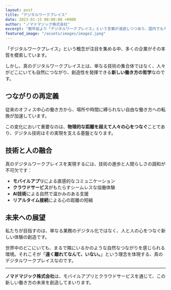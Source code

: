 ```yaml
---
layout: post
title: "デジタルワークプレイス"
date: 2023-01-15 00:00:00 +0900
author: "ノマドマジック株式会社"
excerpt: "数年前より「デジタルワークプレイス」という言葉が浸透しつつあり、国内でも今年からその名を冠した展示会が開催されるなど、脚光を浴びています。"
featured_image: "/assets/images/image2.jpeg"
---
```


「デジタルワークプレイス」という概念が注目を集める中、多くの企業がその本質を模索しています。

しかし、真のデジタルワークプレイスとは、単なる技術の集合体ではなく、人々がどこにいても自然につながり、創造性を発揮できる**新しい働き方の哲学**なのです。

## つながりの再定義

従来のオフィス中心の働き方から、場所や時間に縛られない自由な働き方への転換が加速しています。

この変化において重要なのは、**物理的な距離を超えて人々の心をつなぐ**ことであり、デジタル技術はその実現を支える基盤となります。

## 技術と人の融合

真のデジタルワークプレイスを実現するには、技術の進歩と人間らしさの調和が不可欠です：

- **モバイルアプリ**による直感的なコミュニケーション
- **クラウドサービス**がもたらすシームレスな協働体験
- **AI技術**による自然で温かみのある支援
- **リアルタイム接続**による心の距離の短縮

## 未来への展望

私たちが目指すのは、単なる業務のデジタル化ではなく、人と人の心をつなぐ新しい体験の創造です。

世界中のどこにいても、まるで隣にいるかのような自然なつながりを感じられる環境。それこそが「**遠く離れてなんて、いない。**」という理念を体現する、真のデジタルワークプレイスなのです。

---

**ノマドマジック株式会社**は、モバイルアプリとクラウドサービスを通じて、この新しい働き方の未来を創造してまいります。 